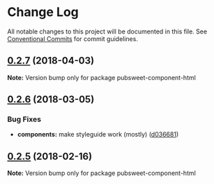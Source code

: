 # Change Log

All notable changes to this project will be documented in this file.
See [Conventional Commits](https://conventionalcommits.org) for commit guidelines.

<a name="0.2.7"></a>
## [0.2.7](https://gitlab.coko.foundation/pubsweet/pubsweet/compare/pubsweet-component-html@0.2.6...pubsweet-component-html@0.2.7) (2018-04-03)




**Note:** Version bump only for package pubsweet-component-html

<a name="0.2.6"></a>
## [0.2.6](https://gitlab.coko.foundation/pubsweet/pubsweet/compare/pubsweet-component-html@0.2.5...pubsweet-component-html@0.2.6) (2018-03-05)


### Bug Fixes

* **components:** make styleguide work (mostly) ([d036681](https://gitlab.coko.foundation/pubsweet/pubsweet/commit/d036681))




<a name="0.2.5"></a>

## [0.2.5](https://gitlab.coko.foundation/pubsweet/pubsweet/compare/pubsweet-component-html@0.2.4...pubsweet-component-html@0.2.5) (2018-02-16)

**Note:** Version bump only for package pubsweet-component-html
